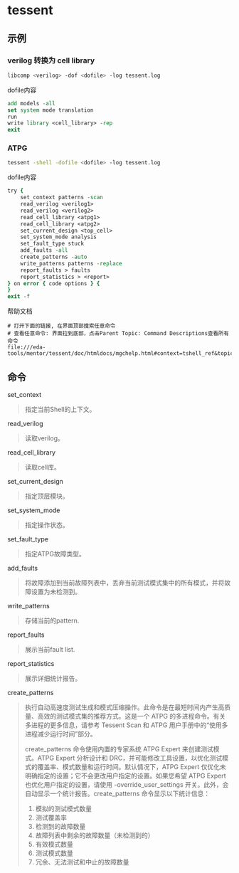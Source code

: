 
# tessent

## 示例

### verilog 转换为 cell library

```bash
libcomp <verilog> -dof <dofile> -log tessent.log
```

dofile内容

```tcl
add models -all
set system mode translation
run
write library <cell_library> -rep
exit
```

### ATPG

```bash
tessent -shell -dofile <dofile> -log tessent.log
```

dofile内容

```tcl
try {
    set_context patterns -scan
    read_verilog <verilog1>
    read_verilog <verilog2>
    read_cell_library <atpg1>
    read_cell_library <atpg2>
    set_current_design <top_cell>
    set_system_mode analysis
    set_fault_type stuck
    add_faults -all
    create_patterns -auto
    write_patterns patterns -replace
    report_faults > faults
    report_statistics > <report>
} on error { code options } {
}
exit -f
```

帮助文档

```text
# 打开下面的链接, 在界面顶部搜索任意命令
# 查看任意命令: 界面拉到底部，点击Parent Topic: Command Descriptions查看所有命令
file:///eda-tools/mentor/tessent/doc/htmldocs/mgchelp.html#context=tshell_ref&topic=read_verilog
```

## 命令

set_context

> 指定当前Shell的上下文。

read_verilog

> 读取verilog。

read_cell_library

> 读取cell库。

set_current_design

> 指定顶层模块。

set_system_mode

> 指定操作状态。

set_fault_type

> 指定ATPG故障类型。

add_faults

> 将故障添加到当前故障列表中，丢弃当前测试模式集中的所有模式，并将故障设置为未检测到。

write_patterns

> 存储当前的pattern.

report_faults

> 展示当前fault list.

report_statistics

> 展示详细统计报告。

create_patterns

> 执行自动高速度测试生成和模式压缩操作。此命令是在最短时间内产生高质量、高效的测试模式集的推荐方式。这是一个 ATPG 的多进程命令。有关多进程的更多信息，请参考 Tessent Scan 和 ATPG 用户手册中的“使用多进程减少运行时间”部分。
>
> create_patterns 命令使用内置的专家系统 ATPG Expert 来创建测试模式。ATPG Expert 分析设计和 DRC，并可能修改工具设置，以优化测试模式的覆盖率、模式数量和运行时间。默认情况下，ATPG Expert 仅优化未明确指定的设置；它不会更改用户指定的设置。如果您希望 ATPG Expert 也优化用户指定的设置，请使用 -override_user_settings 开关。此外，会自动显示一个统计报告。create_patterns 命令显示以下统计信息：
>
> 1. 模拟的测试模式数量
> 2. 测试覆盖率
> 3. 检测到的故障数量
> 4. 故障列表中剩余的故障数量（未检测到的）
> 5. 有效模式数量
> 6. 测试模式数量
> 7. 冗余、无法测试和中止的故障数量
